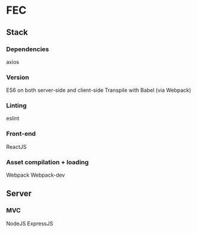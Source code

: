 # FEC

## Stack

### Dependencies
axios

### Version
ES6 on both server-side and client-side
Transpile with Babel (via Webpack)

### Linting
eslint

### Front-end
ReactJS

### Asset compilation + loading
Webpack
Webpack-dev

## Server

### MVC
NodeJS
ExpressJS
